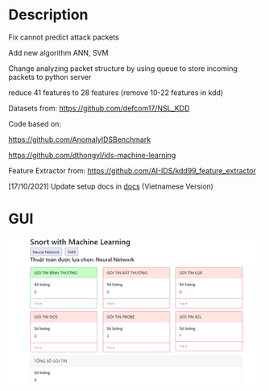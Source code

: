 # Description

Fix cannot predict attack packets

Add new algorithm ANN, SVM

Change analyzing packet structure by using queue to store incoming packets to python server

reduce 41 features to 28 features (remove 10-22 features in kdd)

Datasets from: https://github.com/defcom17/NSL_KDD

Code based on:

https://github.com/AnomalyIDSBenchmark

https://github.com/dthongvl/ids-machine-learning

Feature Extractor from: https://github.com/AI-IDS/kdd99_feature_extractor

[17/10/2021] Update setup docs in [docs](./docs/Howtosetup.docx) (Vietnamese Version)

# GUI

![GUI](./docs/GUI.png)
